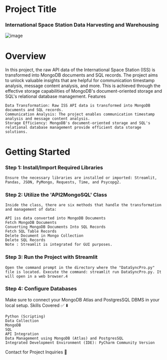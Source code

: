 # Project Title

### International Space Station Data Harvesting and Warehousing



![image](https://github.com/praveendecode/iss-data-warehouse-mongodb-sql-project/assets/95226524/c835d09c-8cfc-4d62-80fe-02e15a3618c5)


# Overview

In this project, the raw API data of the International Space Station (ISS) is transformed into MongoDB documents and SQL records. The project aims to unlock valuable insights that are helpful for communication timestamp analysis, message content analysis, and more. This is achieved through the effective storage capabilities of MongoDB's document-oriented storage and SQL's relational database management.
Features

    Data Transformation: Raw ISS API data is transformed into MongoDB documents and SQL records.
    Communication Analysis: The project enables communication timestamp analysis and message content analysis.
    Storage Efficiency: MongoDB's document-oriented storage and SQL's relational database management provide efficient data storage solutions.

# Getting Started

### Step 1: Install/Import Required Libraries

    Ensure the necessary libraries are installed or imported: Streamlit, Pandas, JSON, PyMongo, Requests, Time, and Psycopg2.
    
### Step 2: Utilize the 'API2MongoSQL' Class

    Inside the class, there are six methods that handle the transformation and management of data:

    API iss data converted into MongoDB Documents
    Fetch MongoDB Documents
    Converting MongoDB Documents Into SQL Records
    Fetch SQL Table Records
    Delete Document in Mongo Collection
    Delete SQL Records
    Note : Streamlit is integrated for GUI purposes.

    
### Step 3: Run the Project with Streamlit

    Open the command prompt in the directory where the "DataSyncPro.py" file is located. Execute the command: streamlit run DataSyncPro.py. It will open in a web browser.4
    
### Step 4: Configure Databases

Make sure to connect your MongoDB Atlas and PostgresSQL DBMS in your local setup.
Skills Covered ✅ ⬇️

    Python (Scripting)
    Data Collection
    MongoDB
    SQL
    API Integration
    Data Management using MongoDB (Atlas) and PostgresSQL
    Integrated Development Environment (IDE): PyCharm Community Version

Contact for Project Inquiries 🤝

